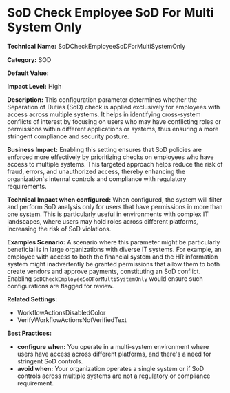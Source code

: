 # SoD Check Employee SoD For Multi System Only

**Technical Name:** SoDCheckEmployeeSoDForMultiSystemOnly

**Category:** SOD

**Default Value:**

**Impact Level:** High

**Description:** 
This configuration parameter determines whether the Separation of Duties (SoD) check is applied exclusively for employees with access across multiple systems. It helps in identifying cross-system conflicts of interest by focusing on users who may have conflicting roles or permissions within different applications or systems, thus ensuring a more stringent compliance and security posture.

**Business Impact:**
Enabling this setting ensures that SoD policies are enforced more effectively by prioritizing checks on employees who have access to multiple systems. This targeted approach helps reduce the risk of fraud, errors, and unauthorized access, thereby enhancing the organization's internal controls and compliance with regulatory requirements.

**Technical Impact when configured:**
When configured, the system will filter and perform SoD analysis only for users that have permissions in more than one system. This is particularly useful in environments with complex IT landscapes, where users may hold roles across different platforms, increasing the risk of SoD violations.

**Examples Scenario:**
A scenario where this parameter might be particularly beneficial is in large organizations with diverse IT systems. For example, an employee with access to both the financial system and the HR information system might inadvertently be granted permissions that allow them to both create vendors and approve payments, constituting an SoD conflict. Enabling `SoDCheckEmployeeSoDForMultiSystemOnly` would ensure such configurations are flagged for review.

**Related Settings:**
- WorkflowActionsDisabledColor
- VerifyWorkflowActionsNotVerifiedText

**Best Practices:** 
- **configure when:** You operate in a multi-system environment where users have access across different platforms, and there's a need for stringent SoD controls.
- **avoid when:** Your organization operates a single system or if SoD controls across multiple systems are not a regulatory or compliance requirement.
